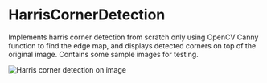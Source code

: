 # HarrisCornerDetection

Implements harris corner detection from scratch only using OpenCV Canny function to find the edge map, and displays detected corners on top of the original image. Contains some sample images for testing.

![Harris corner detection on image](https://i.imgur.com/f7gOxv4.png)
